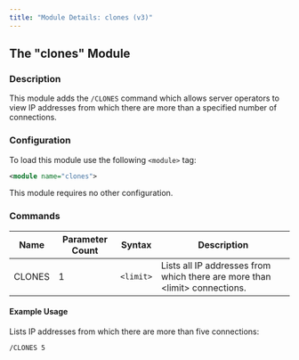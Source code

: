 ```yaml
---
title: "Module Details: clones (v3)"
---
```


## The "clones" Module

### Description

This module adds the `/CLONES` command which allows server operators to view IP addresses from which there are more than a specified number of connections.

### Configuration

To load this module use the following `<module>` tag:

```xml
<module name="clones">
```

This module requires no other configuration.

### Commands

Name   | Parameter Count | Syntax    | Description
------ | --------------- | --------- | -----------
CLONES | 1               | `<limit>` | Lists all IP addresses from which there are more than &lt;limit&gt; connections.

#### Example Usage

Lists IP addresses from which there are more than five connections:

```plaintext
/CLONES 5
```
